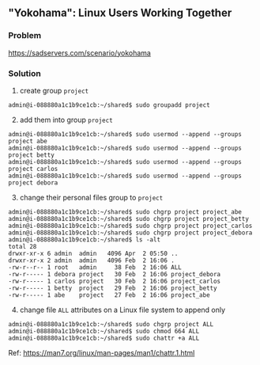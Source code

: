 ## "Yokohama": Linux Users Working Together

### Problem

https://sadservers.com/scenario/yokohama

### Solution

1. create group `project`

```
admin@i-088880a1c1b9ce1cb:~/shared$ sudo groupadd project
```

2. add them into group `project`

```
admin@i-088880a1c1b9ce1cb:~/shared$ sudo usermod --append --groups project abe
admin@i-088880a1c1b9ce1cb:~/shared$ sudo usermod --append --groups project betty
admin@i-088880a1c1b9ce1cb:~/shared$ sudo usermod --append --groups project carlos
admin@i-088880a1c1b9ce1cb:~/shared$ sudo usermod --append --groups project debora
```

3. change their personal files group to `project`

```
admin@i-088880a1c1b9ce1cb:~/shared$ sudo chgrp project project_abe 
admin@i-088880a1c1b9ce1cb:~/shared$ sudo chgrp project project_betty 
admin@i-088880a1c1b9ce1cb:~/shared$ sudo chgrp project project_carlos 
admin@i-088880a1c1b9ce1cb:~/shared$ sudo chgrp project project_debora 
admin@i-088880a1c1b9ce1cb:~/shared$ ls -alt
total 28
drwxr-xr-x 6 admin  admin   4096 Apr  2 05:50 ..
drwxr-xr-x 2 admin  admin   4096 Feb  2 16:06 .
-rw-r--r-- 1 root   admin     38 Feb  2 16:06 ALL
-rw-r----- 1 debora project   30 Feb  2 16:06 project_debora
-rw-r----- 1 carlos project   30 Feb  2 16:06 project_carlos
-rw-r----- 1 betty  project   29 Feb  2 16:06 project_betty
-rw-r----- 1 abe    project   27 Feb  2 16:06 project_abe
```

4. change file `ALL`  attributes on a Linux file system to append only

```
admin@i-088880a1c1b9ce1cb:~/shared$ sudo chgrp project ALL
admin@i-088880a1c1b9ce1cb:~/shared$ sudo chmod 664 ALL
admin@i-088880a1c1b9ce1cb:~/shared$ sudo chattr +a ALL
```

Ref: https://man7.org/linux/man-pages/man1/chattr.1.html
